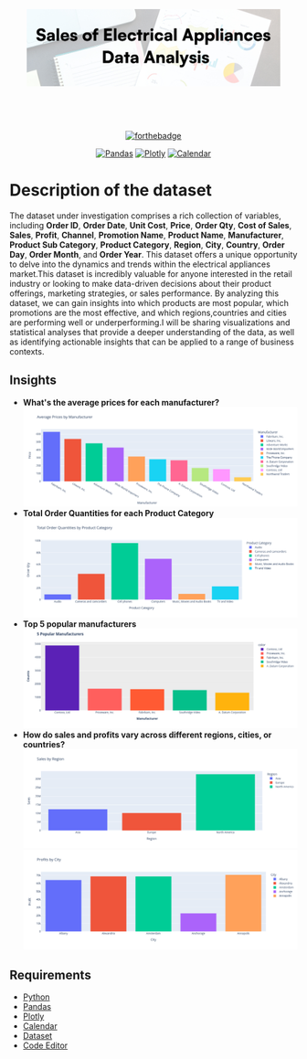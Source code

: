 <div align="center" style="margin: 30px;">
<img src="imgs/head.jpg" align="center" />
</div>

<br />
<br />

<div align="center">

[![forthebadge](https://forthebadge.com/images/badges/made-with-python.svg)](http://forthebadge.com)

[![Pandas](https://badge.fury.io/py/pandas.svg)](https://badge.fury.io/py/pandas)
[![Plotly](https://badge.fury.io/py/plotly.svg)](https://badge.fury.io/py/plotly)
[![Calendar](https://badge.fury.io/py/calendar.svg)](https://badge.fury.io/py/calendar)

</div>



# Description of the dataset
The dataset under investigation comprises a rich collection of variables, including **Order ID**, **Order Date**, **Unit Cost**, **Price**, **Order Qty**, **Cost of Sales**, **Sales**, **Profit**, **Channel**, **Promotion Name**, **Product Name**, **Manufacturer**, **Product Sub Category**, **Product Category**, **Region**, **City**, **Country**, **Order Day**, **Order Month**, and **Order Year**. This dataset offers a unique opportunity to delve into the dynamics and trends within the electrical appliances market.This dataset is incredibly valuable for anyone interested in the retail industry or looking to make data-driven decisions about their product offerings, marketing strategies, or sales performance. By analyzing this dataset, we can gain insights into which products are most popular, which promotions are the most effective, and which regions,countries and cities are performing well or underperforming.I will be sharing visualizations and statistical analyses that provide a deeper understanding of the data, as well as identifying actionable insights that can be applied to a range of business contexts.


## Insights

- **What's the average prices for each manufacturer?**
    ![image](/imgs/img1.png)
- **Total Order Quantities for each Product Category**
    ![image](/imgs/img2.png)
- **Top 5 popular manufacturers**
    ![image](/imgs/img3.png)
- **How do sales and profits vary across different regions, cities, or countries?**
    ![image](/imgs/img4.png)
    ![image](/imgs/img5.png)


## Requirements 

- [Python](https://www.python.org)
- [Pandas](https://pandas.pydata.org)
- [Plotly](https://plotly.com)
- [Calendar](https://pypi.org/project/Calendar/)
- [Dataset](https://www.kaggle.com/datasets/tanmayunhale/sales-and-profit-data-for-electrical-appliances)
- [Code Editor](https://code.visualstudio.com)
